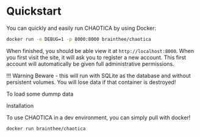 # Quickstart

You can quickly and easily run CHAOTICA by using Docker:

```bash
docker run -e DEBUG=1 -p 8000:8000 brainthee/chaotica
```

When finished, you should be able view it at `http://localhost:8000`. When you first visit the site, it will ask you to register a new account. This first account will automatically be given full administrative permissions.

!!! Warning
    Beware - this will run with SQLite as the database and without persistent volumes. You will lose data if that container is destroyed!

To load some dummp data


Installation

To use CHAOTICA in a dev environment, you can simply pull with docker!

```console
docker run brainthee/chaotica
```